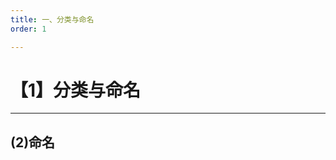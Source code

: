 ```yaml
---
title: 一、分类与命名
order: 1

---
```


# 【1】分类与命名

<kaodian :text="'微生物学检验记忆卡'" />

<!-- ###### 第二十三章 真菌学总论

> 微生物学检验 -->

<beitiW/>

---

## (2)命名

<son :text="'微生物学检验记忆卡'" text1="(2)命名" :textOption="[['熟悉',' 基本知识',' 相关专业知识'],['熟悉',' 基本知识',' 相关专业知识'],['熟悉',' 基本知识',' 相关专业知识']]" />
